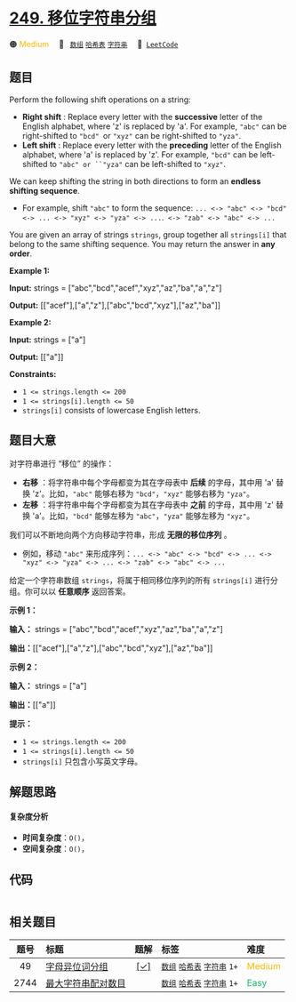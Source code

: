 # [249. 移位字符串分组](https://leetcode.com/problems/group-shifted-strings)

🟠 <font color=#ffb800>Medium</font>&emsp; 🔖&ensp; [`数组`](/tag/array.md) [`哈希表`](/tag/hash-table.md) [`字符串`](/tag/string.md)&emsp; 🔗&ensp;[`LeetCode`](https://leetcode.com/problems/group-shifted-strings)

## 题目

Perform the following shift operations on a string:

  * **Right shift** : Replace every letter with the **successive** letter of the English alphabet, where 'z' is replaced by 'a'. For example, `"abc"` can be right-shifted to `"bcd" `or `"xyz"` can be right-shifted to `"yza"`.
  * **Left shift** : Replace every letter with the **preceding** letter of the English alphabet, where 'a' is replaced by 'z'. For example, `"bcd"` can be left-shifted to `"abc" or ``"yza"` can be left-shifted to `"xyz"`.

We can keep shifting the string in both directions to form an **endless**
**shifting sequence**.

  * For example, shift `"abc"` to form the sequence: `... <-> "abc" <-> "bcd" <-> ... <-> "xyz" <-> "yza" <-> ...`.` <-> "zab" <-> "abc" <-> ...`

You are given an array of strings `strings`, group together all `strings[i]`
that belong to the same shifting sequence. You may return the answer in **any
order**.



**Example 1:**

**Input:** strings = ["abc","bcd","acef","xyz","az","ba","a","z"]

**Output:** [["acef"],["a","z"],["abc","bcd","xyz"],["az","ba"]]

**Example 2:**

**Input:** strings = ["a"]

**Output:** [["a"]]



**Constraints:**

  * `1 <= strings.length <= 200`
  * `1 <= strings[i].length <= 50`
  * `strings[i]` consists of lowercase English letters.


## 题目大意

对字符串进行 “移位” 的操作：

  * **右移** ：将字符串中每个字母都变为其在字母表中 **后续** 的字母，其中用 'a' 替换 'z'。比如，`"abc"` 能够右移为 `"bcd"`，`"xyz"` 能够右移为 `"yza"`。
  * **左移** ：将字符串中每个字母都变为其在字母表中 **之前**  的字母，其中用 'z' 替换 'a'。比如，`"bcd"` 能够左移为 `"abc"`，`"yza"` 能够左移为 `"xyz"`。

我们可以不断地向两个方向移动字符串，形成 **无限的移位序列** 。

  * 例如，移动 `"abc"` 来形成序列：`... <-> "abc" <-> "bcd" <-> ... <-> "xyz" <-> "yza" <-> ... <-> "zab" <-> "abc" <-> ...`

给定一个字符串数组 `strings`，将属于相同移位序列的所有 `strings[i]` 进行分组。你可以以 **任意顺序** 返回答案。



**示例 1：**

**输入：** strings = ["abc","bcd","acef","xyz","az","ba","a","z"]

**输出：**[["acef"],["a","z"],["abc","bcd","xyz"],["az","ba"]]



**示例 2：**

**输入：** strings = ["a"]

**输出：**[["a"]]



**提示：**

  * `1 <= strings.length <= 200`
  * `1 <= strings[i].length <= 50`
  * `strings[i]` 只包含小写英文字母。


## 解题思路

#### 复杂度分析

- **时间复杂度**：`O()`，
- **空间复杂度**：`O()`，

## 代码

```javascript

```

## 相关题目

<!-- prettier-ignore -->
| 题号 | 标题 | 题解 | 标签 | 难度 |
| :------: | :------ | :------: | :------ | :------ |
| 49 | [字母异位词分组](https://leetcode.com/problems/group-anagrams) | [[✓]](/problem/0049.md) |  [`数组`](/tag/array.md) [`哈希表`](/tag/hash-table.md) [`字符串`](/tag/string.md) `1+` | <font color=#ffb800>Medium</font> |
| 2744 | [最大字符串配对数目](https://leetcode.com/problems/find-maximum-number-of-string-pairs) |  |  [`数组`](/tag/array.md) [`哈希表`](/tag/hash-table.md) [`字符串`](/tag/string.md) `1+` | <font color=#15bd66>Easy</font> |